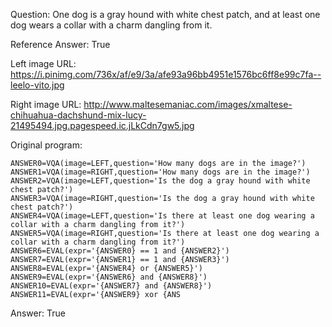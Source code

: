 Question: One dog is a gray hound with white chest patch, and at least one dog wears a collar with a charm dangling from it.

Reference Answer: True

Left image URL: https://i.pinimg.com/736x/af/e9/3a/afe93a96bb4951e1576bc6ff8e99c7fa--leelo-vito.jpg

Right image URL: http://www.maltesemaniac.com/images/xmaltese-chihuahua-dachshund-mix-lucy-21495494.jpg.pagespeed.ic.jLkCdn7gw5.jpg

Original program:

```
ANSWER0=VQA(image=LEFT,question='How many dogs are in the image?')
ANSWER1=VQA(image=RIGHT,question='How many dogs are in the image?')
ANSWER2=VQA(image=LEFT,question='Is the dog a gray hound with white chest patch?')
ANSWER3=VQA(image=RIGHT,question='Is the dog a gray hound with white chest patch?')
ANSWER4=VQA(image=LEFT,question='Is there at least one dog wearing a collar with a charm dangling from it?')
ANSWER5=VQA(image=RIGHT,question='Is there at least one dog wearing a collar with a charm dangling from it?')
ANSWER6=EVAL(expr='{ANSWER0} == 1 and {ANSWER2}')
ANSWER7=EVAL(expr='{ANSWER1} == 1 and {ANSWER3}')
ANSWER8=EVAL(expr='{ANSWER4} or {ANSWER5}')
ANSWER9=EVAL(expr='{ANSWER6} and {ANSWER8}')
ANSWER10=EVAL(expr='{ANSWER7} and {ANSWER8}')
ANSWER11=EVAL(expr='{ANSWER9} xor {ANS
```
Answer: True

